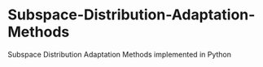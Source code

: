 # Subspace-Distribution-Adaptation-Methods
Subspace Distribution Adaptation Methods implemented in Python
